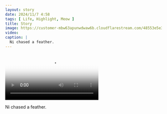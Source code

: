 ```yaml
---
layout: story
date: 2024/11/7 4:58
tags: [ Life, Highlight, Meow ]
title: Story
image: https://customer-mbw63apunwdwaw6b.cloudflarestream.com/48553e5e3a4e46d38fdd720dfc496af8/thumbnails/thumbnail.jpg
video: 
caption: |
  Ni chased a feather.
---
```



<video src='' poster='https://customer-mbw63apunwdwaw6b.cloudflarestream.com/48553e5e3a4e46d38fdd720dfc496af8/thumbnails/thumbnail.jpg' aria-describedby='description'><!-- tracks --></video>

<div id='description'>Ni chased a feather.</div>

